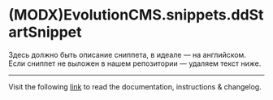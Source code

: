 # (MODX)EvolutionCMS.snippets.ddStartSnippet

Здесь должно быть описание сниппета, в идеале — на английском. Если сниппет не выложен в нашем репозитории — удаляем текст ниже.
___
Visit the following [link](http://code.divandesign.biz/modx/ddstartsnippet) to read the documentation, instructions & changelog.